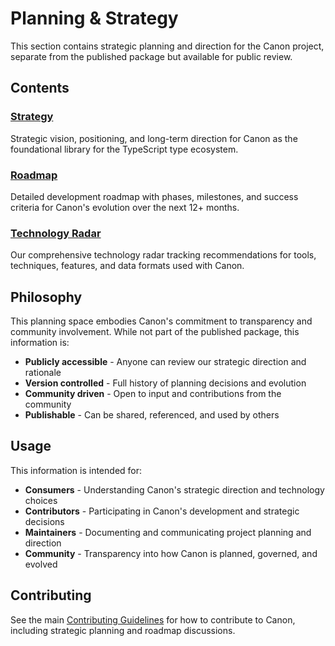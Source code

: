 # Planning & Strategy

This section contains strategic planning and direction for the Canon project, separate from the published package but available for public review.

## Contents

### [Strategy](../planning/strategy)
Strategic vision, positioning, and long-term direction for Canon as the foundational library for the TypeScript type ecosystem.

### [Roadmap](../planning/roadmap)
Detailed development roadmap with phases, milestones, and success criteria for Canon's evolution over the next 12+ months.

### [Technology Radar](../planning/technology-radar/)
Our comprehensive technology radar tracking recommendations for tools, techniques, features, and data formats used with Canon.

## Philosophy

This planning space embodies Canon's commitment to transparency and community involvement. While not part of the published package, this information is:

- **Publicly accessible** - Anyone can review our strategic direction and rationale
- **Version controlled** - Full history of planning decisions and evolution
- **Community driven** - Open to input and contributions from the community
- **Publishable** - Can be shared, referenced, and used by others

## Usage

This information is intended for:

- **Consumers** - Understanding Canon's strategic direction and technology choices
- **Contributors** - Participating in Canon's development and strategic decisions
- **Maintainers** - Documenting and communicating project planning and direction
- **Community** - Transparency into how Canon is planned, governed, and evolved

## Contributing

See the main [Contributing Guidelines](../../CONTRIBUTING.md) for how to contribute to Canon, including strategic planning and roadmap discussions.